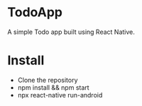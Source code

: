 # TodoApp
A simple Todo app built using React Native.

# Install
- Clone the repository
- npm install && npm start
- npx react-native run-android
